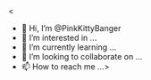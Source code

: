<
- 👋 Hi, I’m @PinkKittyBanger
- 👀 I’m interested in ...
- 🌱 I’m currently learning ...
- 💞️ I’m looking to collaborate on ...
- 📫 How to reach me ...>



